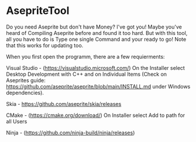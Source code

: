 # AsepriteTool
Do you need Aseprite but don't have Money? I've got you! Maybe you've heard of Compiling Aseprite before and found it too hard. But with this tool, all you have to do is Type one single Command and your ready to go! Note that this works for updating too.

When you first open the programm, there are a few requierments:

Visual Studio - (https://visualstudio.microsoft.com/) On the Installer select Desktop Development with C++ and on Individual Items (Check on Aseprites guide: https://github.com/aseprite/aseprite/blob/main/INSTALL.md under Windows dependencies).

Skia - https://github.com/aseprite/skia/releases

CMake - (https://cmake.org/download/) On Installer select Add to path for all Users

Ninja - (https://github.com/ninja-build/ninja/releases)
